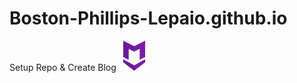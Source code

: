 # Boston-Phillips-Lepaio.github.io
Setup Repo &amp; Create Blog
![alt text](https://github.com/adam-p/markdown-here/raw/master/src/common/images/icon48.png "Logo Title Text 1")
